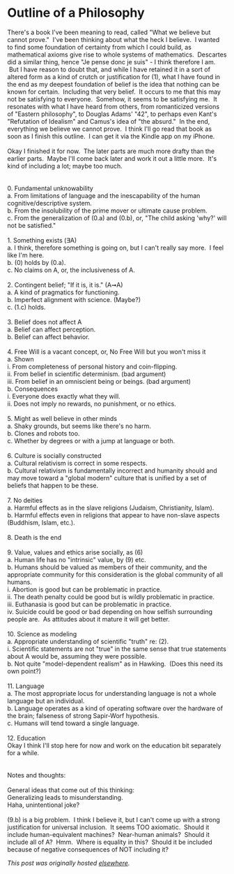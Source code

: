 # Outline of a Philosophy

<p>There's a book I've been meaning to read, called "What we believe but cannot prove."  I've been thinking about what the heck I believe.  I wanted to find some foundation of certainty from which I could build, as mathematical axioms give rise to whole systems of mathematics.  Descartes did a similar thing, hence "Je pense donc je suis" - I think therefore I am.  But I have reason to doubt that, and while I have retained it in a sort of altered form as a kind of crutch or justification for (1), what I have found in the end as my deepest foundation of belief is the idea that nothing can be known for certain.  Including that very belief.  It occurs to me that this may not be satisfying to everyone.  Somehow, it seems to be satisfying me.  It resonates with what I have heard from others, from romanticized versions of "Eastern philosophy", to Douglas Adams' "42", to perhaps even Kant's "Refutation of Idealism" and Camus's idea of "the absurd."  In the end, everything we believe we cannot prove.  I think I'll go read that book as soon as I finish this outline.  I can get it via the Kindle app on my iPhone.<br><br>Okay I finished it for now.  The later parts are much more drafty than the earlier parts.  Maybe I'll come back later and work it out a little more.  It's kind of including a lot; maybe too much.<br><br><br>0. Fundamental unknowability<br><span class="Apple-tab-span"> </span>a. From limitations of language and the inescapability of the human cognitive/descriptive system.<br><span class="Apple-tab-span"> </span>b. From the insolubility of the prime mover or ultimate cause problem.<br><span class="Apple-tab-span"> </span>c. From the generalization of (0.a) and (0.b), or, "The child asking 'why?' will not be satisfied."<br><br>1. Something exists (∃A)<br><span class="Apple-tab-span"> </span>a. I think, therefore something is going on, but I can't really say more.  I feel like I'm here.<br><span class="Apple-tab-span"> </span>b. (0) holds by (0.a).<br><span class="Apple-tab-span"> </span>c. No claims on A, or, the inclusiveness of A.<br><br>2. Contingent belief; "If it is, it is." (A➞A)<br><span class="Apple-tab-span"> </span>a. A kind of pragmatics for functioning.<br><span class="Apple-tab-span"> </span>b. Imperfect alignment with science. (Maybe?)<br><span class="Apple-tab-span"> </span>c. (1.c) holds.<br><br>3. Belief does not affect A<br><span class="Apple-tab-span"> </span>a. Belief can affect perception.<br><span class="Apple-tab-span"> </span>b. Belief can affect behavior.<br><br>4. Free Will is a vacant concept, or, No Free Will but you won't miss it<br><span class="Apple-tab-span"> </span>a. Shown<br><span class="Apple-tab-span">  </span>i. From completeness of personal history and coin-flipping.<br><span class="Apple-tab-span">  </span>ii. From belief in scientific determinism. (bad argument)<br><span class="Apple-tab-span">  </span>iii. From belief in an omniscient being or beings. (bad argument)<br><span class="Apple-tab-span"> </span>b. Consequences<br><span class="Apple-tab-span">  </span>i. Everyone does exactly what they will.<br><span class="Apple-tab-span">  </span>ii. Does not imply no rewards, no punishment, or no ethics.<br><br>5. Might as well believe in other minds<br><span class="Apple-tab-span"> </span>a. Shaky grounds, but seems like there's no harm.<br><span class="Apple-tab-span"> </span>b. Clones and robots too.<br><span class="Apple-tab-span"> </span>c. Whether by degrees or with a jump at language or both.<br><br>6. Culture is socially constructed<br><span class="Apple-tab-span"> </span>a. Cultural relativism is correct in some respects.<br><span class="Apple-tab-span"> </span>b. Cultural relativism is fundamentally incorrect and humanity should and may move toward a "global modern" culture that is unified by a set of beliefs that happen to be these.<br><br>7. No deities<br><span class="Apple-tab-span"> </span>a. Harmful effects as in the slave religions (Judaism, Christianity, Islam).<br><span class="Apple-tab-span"> </span>b. Harmful effects even in religions that appear to have non-slave aspects (Buddhism, Islam, etc.).<br><br>8. Death is the end<br><br>9. Value, values and ethics arise socially, as (6)<br><span class="Apple-tab-span"> </span>a. Human life has no "intrinsic" value, by (9) etc.<br><span class="Apple-tab-span"> </span>b. Humans should be valued as members of their community, and the appropriate community for this consideration is the global community of all humans.<br><span class="Apple-tab-span">  </span>i. Abortion is good but can be problematic in practice.<br><span class="Apple-tab-span">  </span>ii. The death penalty could be good but is wildly problematic in practice.<br><span class="Apple-tab-span">  </span>iii. Euthanasia is good but can be problematic in practice.<br><span class="Apple-tab-span">  </span>iv. Suicide could be good or bad depending on how selfish surrounding people are.  As attitudes about it mature it will get better.<br><br>10. Science as modeling<br><span class="Apple-tab-span"> </span>a. Appropriate understanding of scientific "truth" re: (2).<br><span class="Apple-tab-span">  </span>i. Scientific statements are not "true" in the same sense that true statements about A would be, assuming they were possible.<br><span class="Apple-tab-span"> </span>b. Not quite "model-dependent realism" as in Hawking.  (Does this need its own point?)<br><br>11. Language<br><span class="Apple-tab-span"> </span>a. The most appropriate locus for understanding language is not a whole language but an individual.<br><span class="Apple-tab-span"> </span>b. Language operates as a kind of operating software over the hardware of the brain; falseness of strong Sapir-Worf hypothesis.<br><span class="Apple-tab-span"> </span>c. Humans will tend toward a single language.<br><br>12. Education<br>Okay I think I'll stop here for now and work on the education bit separately for a while.<br><br><br>Notes and thoughts:<br><br>General ideas that come out of this thinking:<br>Generalizing leads to misunderstanding.<br>Haha, unintentional joke?<br><br>(9.b) is a big problem.  I think I believe it, but I can't come up with a strong justification for universal inclusion.  It seems TOO axiomatic.  Should it include human-equivalent machines?  Near-human animals?  Should it include all of A?  Hmm.  Where is equality in this?  Should it be included because of negative consequences of NOT including it?</p>


*This post was originally hosted [elsewhere](http://planspace.blogspot.com/2011/02/outline-of-philosophy.html).*
